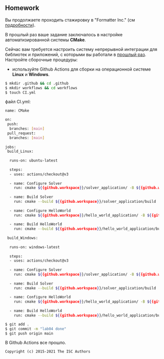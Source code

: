 ## Homework

Вы продолжаете проходить стажировку в "Formatter Inc." (см [подробности](https://github.com/tp-labs/lab03#Homework)).

В прошлый раз ваше задание заключалось в настройке автоматизированной системы **CMake**.

Сейчас вам требуется настроить систему непрерывной интеграции для библиотек и приложений, с которыми вы работали в [прошлый раз](https://github.com/tp-labs/lab03#Homework). Настройте сборочные процедуры:
* используйте Github Actions для сборки на операционной системе **Linux** и **Windows**.

```sh
$ mkdir .github && cd .github
$ mkdir workflows && cd workflows
$ touch CI.yml
```

файл CI.yml:

```sh
name: CMake

on:
 push:
  branches: [main]
 pull_request:
  branches: [main]
  
jobs:
 build_Linux:
 
  runs-on: ubuntu-latest
  
  steps:
  - uses: actions/checkout@v3
  
  - name: Configure Solver
    run: cmake ${{github.workspace}}/solver_application/ -B ${{github.workspace}}/solver_application/build
    
  - name: Build Solver
    run: cmake --build ${{github.workspace}}/solver_application/build
    
  - name: Configure HelloWorld
    run: cmake ${{github.workspace}}/hello_world_application/ -B ${{github.workspace}}/hello_world_application/build
  
  - name: Build HelloWorld
    run: cmake --build ${{github.workspace}}/hello_world_application/build
    
 build_Windows:
 
  runs-on: windows-latest
  
  steps:
  - uses: actions/checkout@v3
  
  - name: Configure Solver
    run: cmake ${{github.workspace}}/solver_application/ -B ${{github.workspace}}/solver_application/build
    
  - name: Build Solver
    run: cmake --build ${{github.workspace}}/solver_application/build
    
  - name: Configure HelloWorld
    run: cmake ${{github.workspace}}/hello_world_application/ -B ${{github.workspace}}/hello_world_application/build
  
  - name: Build HelloWorld
    run: cmake --build ${{github.workspace}}/hello_world_application/build
```

```sh
$ git add .
$ git commit -m "lab04 done"
$ git push origin main
```
В Github Actions все прошло.

```
Copyright (c) 2015-2021 The ISC Authors
```

